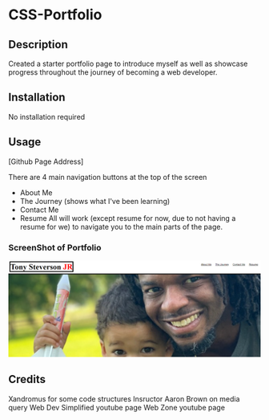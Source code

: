 # CSS-Portfolio

## Description
Created a starter portfolio page to introduce myself as well as showcase progress throughout the journey of becoming a web developer. 

## Installation
No installation required

## Usage

[Github Page Address]

 There are 4 main navigation buttons at the top of the screen
 - About Me
 - The Journey (shows what I've been learning)
 - Contact Me
 - Resume
        All will work (except resume for now, due to not having a resume for we) to navigate you to the main parts of the page.

 ### ScreenShot of Portfolio
![screen shot of module 1 challenge 1](assets\Images\portfolio-screen-shot.PNG)


## Credits
Xandromus for some code structures
Insructor Aaron Brown on media query
Web Dev Simplified youtube page
Web Zone youtube page